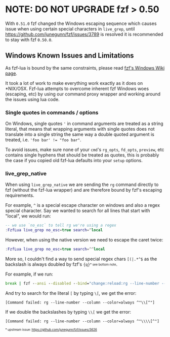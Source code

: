 # NOTE: DO NOT UPGRADE fzf > 0.50

With `0.51.0` fzf changed the Windows escaping sequence which causes issue when
using certain special characters in `live_grep`, until
https://github.com/junegunn/fzf/issues/3789 is resolved it is recommended to stay
with fzf `0.50.0`.

## Windows Known Issues and Limitations

As fzf-lua is bound by the same constraints, please read
[fzf's Windows Wiki page](https://github.com/junegunn/fzf/wiki/Windows).

It took a lot of work to make everything work exactly as it does on *NIX/OSX.
Fzf-lua attempts to overcome inherent fzf Windows woes (escaping, etc) by using
our command proxy wrapper and working around the issues using lua code.

### Single quotes in commands / options

On Windows, single quotes `'` in command arguments are treated as a string literal,
that means that wrapping arguments with single quotes does not translate into a single
string the same way a double quoted argument is treated, i.e. `'foo bar' != "foo bar"`.

To avoid issues, make sure none of your `cmd`'s `rg_opts`, `fd_opts`, `preview`, etc
contains single hyphens that should be treated as quotes, this is probably the case
if you copied old fzf-lua defaults into your `setup` options.

### live_grep_native

When using `live_grep_native` we are sending the `rg` command directly
to fzf (without the fzf-lua wrapper) and are therefore bound by fzf's escaping
requirements.

For example, `^` is a special escape character on windows and also a regex special
character. Say we wanted to search for all lines that start with "local", we would
run:
```lua
-- we use `no_esc` to tell rg we're using a regex
:FzfLua live_grep no_esc=true search=^local
```

However, when using the native version we need to escape the caret twice:
```lua
:FzfLua live_grep no_esc=true search=^^local
```

More so, I couldn't find a way to send special regex chars `[(|.*^$` as the backslash
is always doubled by fzf's `{q}`<sub><sup>&ast; see bottom note</sup></sub>.

For example, if we run:
```cmd
break | fzf --ansi --disabled --bind="change:reload:rg --line-number --column --color=always {q}"
```

And try to search for the literal `[` by typing `\[`, we get the error:
```
[Command failed: rg --line-number --column --color=always ^"\\[^"]
```

If we double the backslashes by typing `\\[` we get the error:
```
[Command failed: rg --line-number --column --color=always ^"\\\\[^"]
```

<sub><sup>&ast; upstream issue: https://github.com/junegunn/fzf/issues/3626</sup></sub>
